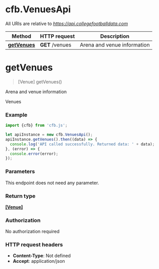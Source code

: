 # cfb.VenuesApi

All URIs are relative to *https://api.collegefootballdata.com*

Method | HTTP request | Description
------------- | ------------- | -------------
[**getVenues**](VenuesApi.md#getVenues) | **GET** /venues | Arena and venue information


<a name="getVenues"></a>
# **getVenues**
> [Venue] getVenues()

Arena and venue information

Venues

### Example
```javascript
import {cfb} from 'cfb.js';

let apiInstance = new cfb.VenuesApi();
apiInstance.getVenues().then((data) => {
  console.log('API called successfully. Returned data: ' + data);
}, (error) => {
  console.error(error);
});

```

### Parameters
This endpoint does not need any parameter.

### Return type

[**[Venue]**](Venue.md)

### Authorization

No authorization required

### HTTP request headers

 - **Content-Type**: Not defined
 - **Accept**: application/json


